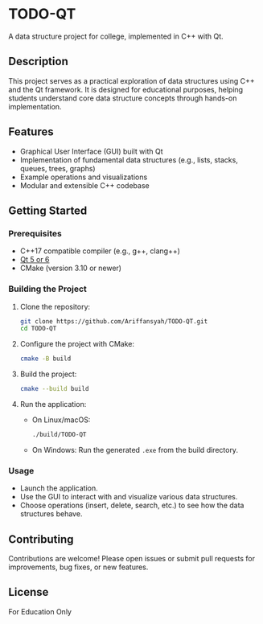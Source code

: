 
# TODO-QT

A data structure project for college, implemented in C++ with Qt.

## Description

This project serves as a practical exploration of data structures using C++ and the Qt framework. It is designed for educational purposes, helping students understand core data structure concepts through hands-on implementation.

## Features

- Graphical User Interface (GUI) built with Qt
- Implementation of fundamental data structures (e.g., lists, stacks, queues, trees, graphs)
- Example operations and visualizations
- Modular and extensible C++ codebase

## Getting Started

### Prerequisites

- C++17 compatible compiler (e.g., g++, clang++)
- [Qt 5 or 6](https://www.qt.io/download)
- CMake (version 3.10 or newer)

### Building the Project

1. Clone the repository:

    ```bash
    git clone https://github.com/Ariffansyah/TODO-QT.git
    cd TODO-QT
    ```

2. Configure the project with CMake:

    ```bash
    cmake -B build
    ```

3. Build the project:

    ```bash
    cmake --build build
    ```

4. Run the application:

    - On Linux/macOS:
      ```bash
      ./build/TODO-QT
      ```
    - On Windows: Run the generated `.exe` from the build directory.

### Usage

- Launch the application.
- Use the GUI to interact with and visualize various data structures.
- Choose operations (insert, delete, search, etc.) to see how the data structures behave.

## Contributing

Contributions are welcome! Please open issues or submit pull requests for improvements, bug fixes, or new features.

## License

For Education Only

